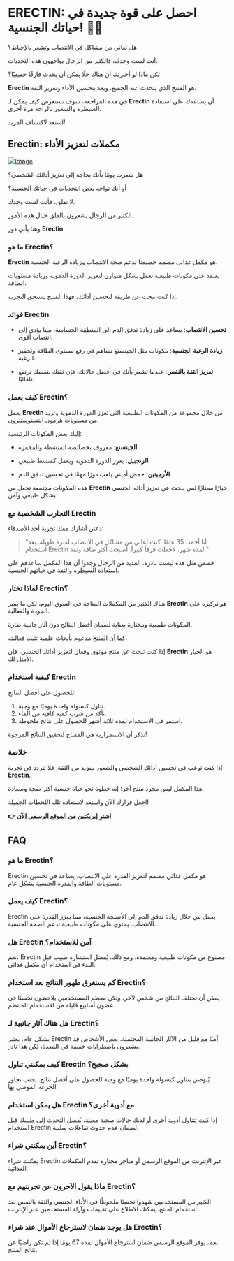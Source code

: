 # ERECTIN: احصل على قوة جديدة في حياتك الجنسية! 💪✨

هل تعاني من مشاكل في الانتصاب وتشعر بالإحباط؟ 

أنت لست وحدك، فالكثير من الرجال يواجهون هذه التحديات. 

لكن ماذا لو أخبرتك أن هناك حلًا يمكن أن يحدث فارقًا حقيقيًا؟ 

**Erectin** هو المنتج الذي يتحدث عنه الجميع، ويعد بتحسين الأداء وتعزيز الثقة. 

في هذه المراجعة، سوف نستعرض كيف يمكن لـ **Erectin** أن يساعدك على استعادة السيطرة والشعور بالراحة مرة أخرى. 

استعد لاكتشاف المزيد!

## Erectin: مكملات لتعزيز الأداء

[![Image](https://www2.sellhealth.com/256/erectin_28_1.jpg)](https://gchaffi.com/IN9TnLKT)

هل شعرت يومًا بأنك بحاجة إلى تعزيز أدائك الشخصي؟

أو أنك تواجه بعض التحديات في حياتك الجنسية؟

لا تقلق، فأنت لست وحدك.

الكثير من الرجال يشعرون بالقلق حيال هذه الأمور.

وهنا يأتي دور **Erectin**.

### ما هو Erectin؟

**Erectin** هو مكمل غذائي مصمم خصيصًا لدعم صحة الانتصاب وزيادة الرغبة الجنسية.

يعتمد على مكونات طبيعية تعمل بشكل متوازن لتعزيز الدورة الدموية وزيادة مستويات الطاقة.

إذا كنت تبحث عن طريقة لتحسين أدائك، فهذا المنتج يستحق التجربة.

### فوائد Erectin

- **تحسين الانتصاب**: يساعد على زيادة تدفق الدم إلى المنطقة الحساسة، مما يؤدي إلى انتصاب أقوى.
  
- **زيادة الرغبة الجنسية**: مكونات مثل الجينسنغ تساهم في رفع مستوى الطاقة وتحفيز الرغبة.
  
- **تعزيز الثقة بالنفس**: عندما تشعر بأنك في أفضل حالاتك، فإن ثقتك بنفسك ترتفع تلقائيًا.

### كيف يعمل Erectin؟

يعمل **Erectin** من خلال مجموعة من المكونات الطبيعية التي تعزز الدورة الدموية وتزيد من مستويات هرمون التستوستيرون. 

إليك بعض المكونات الرئيسية:

- **الجينسنغ**: معروف بخصائصه المنشطة والمحفزة.
  
- **الزنجبيل**: يعزز الدورة الدموية ويعمل كمنشط طبيعي.
  
- **الأرجينين**: حمض أميني يلعب دورًا مهمًا في تحسين تدفق الدم.

هذه المكونات مجتمعة تجعل من **Erectin** خيارًا ممتازًا لمن يبحث عن تعزيز أدائه الجنسي بشكل طبيعي وآمن.

### التجارب الشخصية مع Erectin

دعني أشارك معك تجربة أحد الأصدقاء:

> "أنا أحمد، 35 عامًا. كنت أعاني من مشاكل في الانتصاب لفترة طويلة. بعد استخدام Erectin لمدة شهر، لاحظت فرقاً كبيراً. أصبحت أكثر طاقة وثقة." 

قصص مثل هذه ليست نادرة. العديد من الرجال وجدوا أن هذا المكمل ساعدهم على استعادة السيطرة والثقة في حياتهم الجنسية.

### لماذا تختار Erectin؟

هناك الكثير من المكملات المتاحة في السوق اليوم، لكن ما يميز **Erectin** هو تركيزه على الجودة والفعالية. 

المكونات طبيعية ومختارة بعناية لضمان أفضل النتائج دون آثار جانبية ضارة.

كما أن المنتج مدعوم بأبحاث علمية تثبت فعاليته. 

إذا كنت تبحث عن منتج موثوق وفعال لتعزيز أدائك الجنسي، فإن **Erectin** هو الخيار الأمثل لك.

### كيفية استخدام Erectin

للحصول على أفضل النتائج:

1. تناول كبسولة واحدة يوميًا مع وجبة.
2. تأكد من شرب كمية كافية من الماء.
3. استمر في الاستخدام لمدة ثلاثة أشهر للحصول على نتائج ملحوظة.

تذكر أن الاستمرارية هي المفتاح لتحقيق النتائج المرجوة!

### خلاصة

إذا كنت ترغب في تحسين أدائك الشخصي والشعور بمزيد من الثقة، فلا تتردد في تجربة **Erectin**. 

هذا المكمل ليس مجرد منتج آخر؛ إنه خطوة نحو حياة جنسية أكثر صحة وسعادة.

اجعل قرارك الآن واستعد لاستعادة تلك اللحظات الجميلة!



**👉 [اشترِ إيريكتين من الموقع الرسمي الآن](https://gchaffi.com/IN9TnLKT)**

## FAQ

### ما هو Erectin؟
Erectin هو مكمل غذائي مصمم لتعزيز القدرة على الانتصاب. يساعد في تحسين مستويات الطاقة والقدرة الجنسية بشكل عام.

### كيف يعمل Erectin؟
Erectin يعمل من خلال زيادة تدفق الدم إلى الأنسجة الجنسية، مما يعزز القدرة على الانتصاب. يحتوي على مكونات طبيعية تدعم الصحة الجنسية.

### هل Erectin آمن للاستخدام؟
نعم، Erectin مصنوع من مكونات طبيعية ومعتمدة. ومع ذلك، يُفضل استشارة طبيب قبل البدء في استخدام أي مكمل غذائي.

### كم يستغرق ظهور النتائج بعد استخدام Erectin؟
يمكن أن تختلف النتائج من شخص لآخر، ولكن معظم المستخدمين يلاحظون تحسنًا في غضون أسابيع قليلة من الاستخدام المنتظم.

### هل هناك آثار جانبية لـ Erectin؟
بشكل عام، يعتبر Erectin آمنًا مع قليل من الآثار الجانبية المحتملة. بعض الأشخاص قد يشعرون باضطرابات خفيفة في المعدة، لكن هذا نادر.

### كيف يمكنني تناول Erectin بشكل صحيح؟
يُنوصى بتناول كبسولة واحدة يوميًا مع وجبة للحصول على أفضل نتائج. تجنب تجاوز الجرعة الموصى بها.

### هل يمكن استخدام Erectin مع أدوية أخرى؟
إذا كنت تتناول أدوية أخرى أو لديك حالات صحية معينة، يُفضل التحدث إلى طبيبك قبل استخدام Erectin لضمان عدم حدوث تفاعلات سلبية.

### أين يمكنني شراء Erectin؟
يمكنك شراء Erectin عبر الإنترنت من الموقع الرسمي أو متاجر مختارة تقدم المكملات الغذائية.

### ماذا يقول الآخرون عن تجربتهم مع Erectin؟
الكثير من المستخدمين شهدوا تحسنًا ملحوظًا في الأداء الجنسي والثقة بالنفس بعد استخدام المنتج. يمكنك الاطلاع على تقييمات وآراء المستخدمين عبر الإنترنت.

### هل يوجد ضمان لاسترجاع الأموال عند شراء Erectin؟
نعم، يوفر الموقع الرسمي ضمان استرجاع الأموال لمدة 67 يومًا إذا لم تكن راضيًا عن نتائج المنتج.
